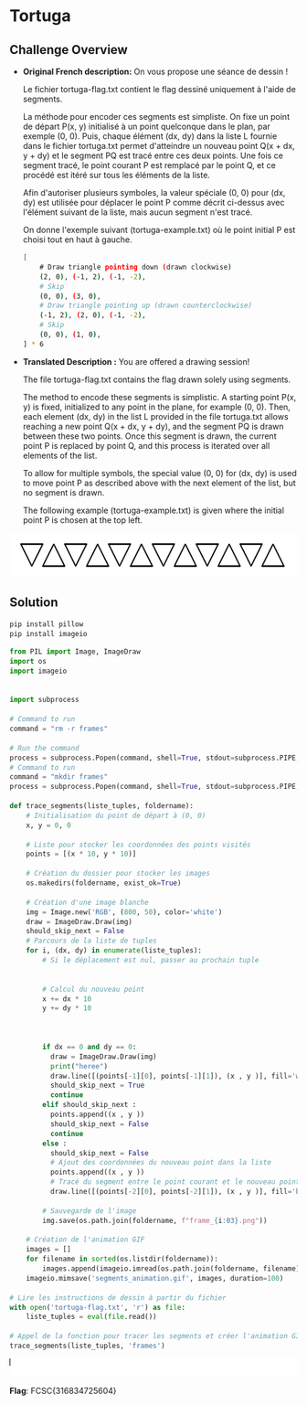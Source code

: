 # Tortuga

## Challenge Overview
- **Original French description:** On vous propose une séance de dessin !

    Le fichier tortuga-flag.txt contient le flag dessiné uniquement à l'aide de segments.

    La méthode pour encoder ces segments est simpliste. On fixe un point de départ P(x, y) initialisé à un point quelconque dans le plan, par exemple (0, 0). Puis, chaque élément (dx, dy) dans la liste L fournie dans le fichier tortuga.txt permet d'atteindre un nouveau point Q(x + dx, y + dy) et le segment PQ est tracé entre ces deux points. Une fois ce segment tracé, le point courant P est remplacé par le point Q, et ce procédé est itéré sur tous les éléments de la liste.

    Afin d'autoriser plusieurs symboles, la valeur spéciale (0, 0) pour (dx, dy) est utilisée pour déplacer le point P comme décrit ci-dessus avec l'élément suivant de la liste, mais aucun segment n'est tracé.

    On donne l'exemple suivant (tortuga-example.txt) où le point initial P est choisi tout en haut à gauche.

    ```bash
    [
        # Draw triangle pointing down (drawn clockwise)
        (2, 0), (-1, 2), (-1, -2),
        # Skip
        (0, 0), (3, 0),
        # Draw triangle pointing up (drawn counterclockwise)
        (-1, 2), (2, 0), (-1, -2),
        # Skip
        (0, 0), (1, 0),
    ] * 6
    ```

- **Translated Description :** You are offered a drawing session!

    The file tortuga-flag.txt contains the flag drawn solely using segments.

    The method to encode these segments is simplistic. A starting point P(x, y) is fixed, initialized to any point in the plane, for example (0, 0). Then, each element (dx, dy) in the list L provided in the file tortuga.txt allows reaching a new point Q(x + dx, y + dy), and the segment PQ is drawn between these two points. Once this segment is drawn, the current point P is replaced by point Q, and this process is iterated over all elements of the list.

    To allow for multiple symbols, the special value (0, 0) for (dx, dy) is used to move point P as described above with the next element of the list, but no segment is drawn.

    The following example (tortuga-example.txt) is given where the initial point P is chosen at the top left.

<div align="center">
  <a href="images/tortuga-example.png"><img src="images/tortuga-example.png" alt="Puzzle" width="600"></a>
</div>


## Solution

```bash
pip install pillow
pip install imageio

```

```Python
from PIL import Image, ImageDraw
import os
import imageio


import subprocess

# Command to run
command = "rm -r frames"

# Run the command
process = subprocess.Popen(command, shell=True, stdout=subprocess.PIPE, stderr=subprocess.PIPE)
# Command to run
command = "mkdir frames"
process = subprocess.Popen(command, shell=True, stdout=subprocess.PIPE, stderr=subprocess.PIPE)

def trace_segments(liste_tuples, foldername):
    # Initialisation du point de départ à (0, 0)
    x, y = 0, 0
    
    # Liste pour stocker les coordonnées des points visités
    points = [(x * 10, y * 10)]
    
    # Création du dossier pour stocker les images
    os.makedirs(foldername, exist_ok=True)
    
    # Création d'une image blanche
    img = Image.new('RGB', (800, 50), color='white')
    draw = ImageDraw.Draw(img)
    should_skip_next = False
    # Parcours de la liste de tuples
    for i, (dx, dy) in enumerate(liste_tuples):
        # Si le déplacement est nul, passer au prochain tuple
        
        
        # Calcul du nouveau point
        x += dx * 10
        y += dy * 10
        
        
        
        if dx == 0 and dy == 0:
          draw = ImageDraw.Draw(img)
          print("heree")
          draw.line([(points[-1][0], points[-1][1]), (x , y )], fill='white', width=2)
          should_skip_next = True
          continue
        elif should_skip_next :
          points.append((x , y ))
          should_skip_next = False
          continue
        else :
          should_skip_next = False
          # Ajout des coordonnées du nouveau point dans la liste
          points.append((x , y ))
          # Tracé du segment entre le point courant et le nouveau point
          draw.line([(points[-2][0], points[-2][1]), (x , y )], fill='black', width=2)
        
        # Sauvegarde de l'image
        img.save(os.path.join(foldername, f"frame_{i:03}.png"))
    
    # Création de l'animation GIF
    images = []
    for filename in sorted(os.listdir(foldername)):
        images.append(imageio.imread(os.path.join(foldername, filename)))
    imageio.mimsave('segments_animation.gif', images, duration=100)

# Lire les instructions de dessin à partir du fichier
with open('tortuga-flag.txt', 'r') as file:
    liste_tuples = eval(file.read())

# Appel de la fonction pour tracer les segments et créer l'animation GIF
trace_segments(liste_tuples, 'frames')

```

![Alt Text](images/segments_animation.gif)


**Flag**: FCSC{316834725604}